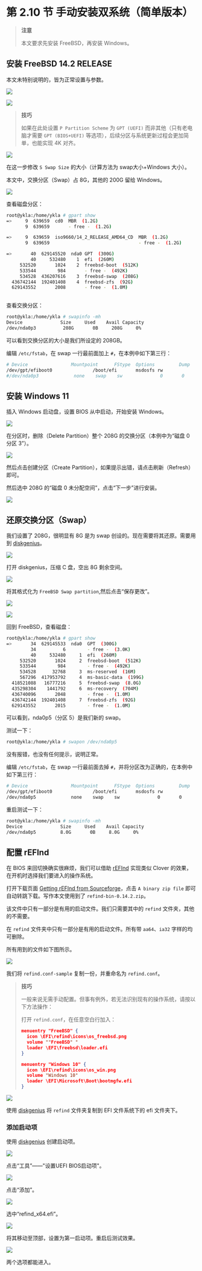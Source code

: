 # 第 2.10 节 手动安装双系统（简单版本）

>**注意**
>
>本文要求先安装 FreeBSD，再安装 Windows。

## 安装 FreeBSD 14.2 RELEASE

本文未特别说明的，皆为正常设置与参数。

![](../.gitbook/assets/shuang1.png)

![](../.gitbook/assets/shuang2.png)

>**技巧**
>
>如果在此处设置 `P Partition Scheme` 为 `GPT (UEFI)` 而非其他（只有老电脑才需要 `GPT (BIOS+UEFI)` 等选项），后续分区与系统更新过程会更加简单，也能实现 4K 对齐。


![](../.gitbook/assets/shuang3.png)

在这一步修改 `S Swap Size` 的大小（计算方法为 swap大小+Windows 大小）。

本文中，交换分区（Swap）占 8G，其他的 200G 留给 Windows。

![](../.gitbook/assets/shuang4.png)


查看磁盘分区：

```sh
root@ykla:/home/ykla # gpart show
=>     9  639659  cd0  MBR  (1.2G)
       9  639659       - free -  (1.2G)

=>     9  639659  iso9660/14_2_RELEASE_AMD64_CD  MBR  (1.2G)
       9  639659                                 - free -  (1.2G)

=>       40  629145520  nda0 GPT  (300G)
         40     532480    1  efi  (260M)
     532520       1024    2  freebsd-boot  (512K)
     533544        984       - free -  (492K)
     534528  436207616    3  freebsd-swap  (208G)
  436742144  192401408    4  freebsd-zfs  (92G)
  629143552       2008       - free -  (1.0M)
  
```

查看交换分区：

```sh
root@ykla:/home/ykla # swapinfo -mh
Device              Size     Used    Avail Capacity
/dev/nda0p3          208G       0B     208G     0%
```

可以看到交换分区的大小是我们所设定的 208GB。

编辑 `/etc/fstab`，在 swap 一行最前面加上 `#`，在本例中如下第三行：

```sh
# Device                Mountpoint      FStype  Options         Dump    Pass#
/dev/gpt/efiboot0               /boot/efi       msdosfs rw              2       2
#/dev/nda0p3             none    swap    sw              0       0
```

## 安装 Windows 11

插入 Windows 启动盘，设置 BIOS 从中启动，开始安装 Windows。

![](../.gitbook/assets/shuang5.png)

在分区时，删除（Delete Partition）整个 208G 的交换分区（本例中为“磁盘 0 分区 3”）。

![](../.gitbook/assets/shuang6.png)

然后点击创建分区（Create Partition），如果提示出错，请点击刷新（Refresh）即可。

然后选中 208G 的“磁盘 0 未分配空间”，点击“下一步”进行安装。

![](../.gitbook/assets/shuang7.png)

## 还原交换分区（Swap）

我们设置了 208G，很明显有 8G 是为 swap 创设的。现在需要将其还原。需要用到 [diskgenius](https://www.diskgenius.com/)。



![](../.gitbook/assets/shuang8.png)

打开 diskgenius，压缩 C 盘，空出 8G 剩余空间。

![](../.gitbook/assets/shuang9.png)


将其格式化为 `FreeBSD Swap partition`,然后点击“保存更改”。

![](../.gitbook/assets/shuang10.png)

![](../.gitbook/assets/shuang11.png)

回到 FreeBSD，查看磁盘：

```sh
root@ykla:/home/ykla # gpart show
=>       34  629145533  nda0  GPT  (300G)
         34          6        - free -  (3.0K)
         40     532480     1  efi  (260M)
     532520       1024     2  freebsd-boot  (512K)
     533544        984        - free -  (492K)
     534528      32768     3  ms-reserved  (16M)
     567296  417953792     4  ms-basic-data  (199G)
  418521088   16777216     5  freebsd-swap  (8.0G)
  435298304    1441792     6  ms-recovery  (704M)
  436740096       2048        - free -  (1.0M)
  436742144  192401408     7  freebsd-zfs  (92G)
  629143552       2015        - free -  (1.0M)

```

可以看到，nda0p5（分区 5）是我们新的 swap。

测试一下：

```sh
root@ykla:/home/ykla # swapon /dev/nda0p5
```

没有报错，也没有任何提示，说明正常。

编辑 `/etc/fstab`，在 swap 一行最前面去掉 `#`，并将分区改为正确的，在本例中如下第三行：

```sh
# Device                Mountpoint      FStype  Options         Dump    Pass#
/dev/gpt/efiboot0               /boot/efi       msdosfs rw              2       2
/dev/nda0p5             none    swap    sw              0       0
```

重启测试一下：

```sh
root@ykla:/home/ykla # swapinfo -mh
Device              Size     Used    Avail Capacity
/dev/nda0p5         8.0G       0B     8.0G     0%
```

## 配置 rEFInd

在 BIOS 来回切换确实很麻烦，我们可以借助 [rEFInd](https://www.rodsbooks.com/refind/) 实现类似 Clover 的效果，在开机时选择我们要进入的操作系统。

打开下载页面 [Getting rEFInd from Sourceforge](https://www.rodsbooks.com/refind/getting.html)，点击 `A binary zip file` 即可自动转跳下载。写作本文使用到了 `refind-bin-0.14.2.zip`。

该文件中只有一部分是有用的启动文件。我们只需要其中的 `refind` 文件夹，其他的不需要。

在 `refind` 文件夹中只有一部分是有用的启动文件。所有带 `aa64`、`ia32` 字样的均可删除。

所有用到的文件如下图所示。

![](../.gitbook/assets/shuang12.png)

我们将 `refind.conf-sample` 复制一份，并重命名为 `refind.conf`。


>**技巧**
>
>一般来说无需手动配置。但事有例外，若无法识别现有的操作系统，请按以下方法操作：
>
>打开 `refind.conf`，在任意空白行加入：
>
>```json
>menuentry "FreeBSD" { 
>	icon \EFI\refind\icons\os_freebsd.png 
>	volume ""FreeBSD" " 
>	loader \EFI\freebsd\loader.efi 
>}
>
>menuentry "Windows 10" { 
>	icon \EFI\refind\icons\os_win.png
>	volume "Windows 10"  
>	loader \EFI\Microsoft\Boot\bootmgfw.efi 
>}
>```

![](../.gitbook/assets/shuang13.png)

使用 [diskgenius](https://www.diskgenius.com/) 将 `refind` 文件夹复制到 EFI 文件系统下的 efi 文件夹下。

### 添加启动项

使用 [diskgenius](https://www.diskgenius.com/) 创建启动项。

![](../.gitbook/assets/shuang14.png)

点击“工具”——"设置UEFI BIOS启动项"。

![](../.gitbook/assets/shuang15.png)

点击“添加”。

![](../.gitbook/assets/shuang16.png)

选中“refind_x64.efi”。

![](../.gitbook/assets/shuang16-2.png)

将其移动至顶部，设置为第一启动项。重启后测试效果。

![](../.gitbook/assets/shuang17.png)


两个选项都能进入。
